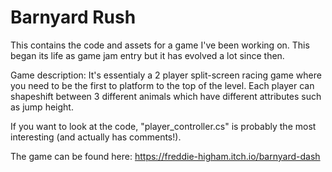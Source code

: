 # Barnyard Rush
This contains the code and assets for a game I've been working on. This began its life as game jam entry but it has evolved a lot since then.

Game description: It's essentialy a 2 player split-screen racing game where you need to be the first to platform to the top of the level. Each player can shapeshift between 3 different animals which have different attributes such as jump height. 

If you want to look at the code, "player_controller.cs" is probably the most interesting (and actually has comments!). 

The game can be found here: https://freddie-higham.itch.io/barnyard-dash
